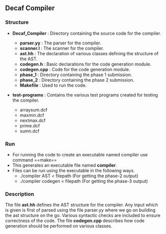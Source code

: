 ## Decaf Compiler

### Structure

* **Decaf_Compiler** : Directory containing the source code for the compiler.
    * **parser.yy** : The parser for the compiler.
    * **scanner.l** : The scanner for the compiler.
    * **ast.hh** : The declaration of various classes defining the structure of the AST.
    * **codegen.h** : Basic declarations for the code generation module.
    * **codegen.cpp** : Code for the code generation module.
    * **phase_1** : Directory containing the phase 1 submission.
    * **phase_2** : Directory containing the phase 2 submission.
    * **Makefile** : Used to run the code.

* **test-programs** : Contains the various test programs created for testing the compiler.
    *   arraysum.dcf
    *   maxmin.dcf
    *   nextmax.dcf
    *   prime.dcf
    *   sumn.dcf


### Run

* For running the code to create an executable named compiler use command ==make==
* This generates an executable file named **compiler**.
* Files can be run using the executable in the following ways.
    * ./compiler AST < filepath (For getting the phase-2 output)
    * ./compiler codegen < filepath (For getting the phase-3 output)

### Description
The file **ast.hh** defines the AST structure for the compiler. Any input which is given is first of parsed using the file parser.yy where we go on building the ast  structure on the go. Various syntactic checks are included to ensure correctness of the code.
The file **codegen.cpp** describes how code generation should be performed on various classes.
    

